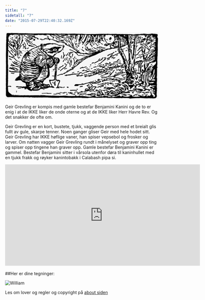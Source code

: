 ```yaml
---
title: "7"
sidetall: "7"
date: "2015-07-29T22:40:32.169Z"
---
```



![Geir Gliser'n Grevling & Herr Havre Rev](./image00008.png)

Geir Grevling er kompis med gamle bestefar Benjamini Kanini og de to er enig i at de IKKE liker de onde oterne og at de IKKE liker Herr Havre Rev. Og det snakker de ofte om.

Geir Grevling er en kort, bustete, tjukk, vaggende person med et breialt glis fullt av gule, skarpe tenner. Noen ganger gliser Geir med hele hodet sitt. Geir Grevling har IKKE høflige vaner, han spiser vepsebol og frosker og larver. Om natten vagger Geir Grevling rundt i månelyset og graver opp ting og spiser opp tingene han graver opp. Gamle bestefar Benjamini Kanini er gammel. Bestefar Benjamini sitter i vårsola utenfor døra til kaninhullet med en tjukk frakk og røyker kanintobakk i Calabash pipa si.




<iframe src="https://docs.google.com/forms/d/e/1FAIpQLSdaU1qxlU76iRXUClnxtVycECOt0wqjnCQ8tT6mIzPJxbwDUg/viewform?embedded=true" width="640" height="333" frameborder="0" marginheight="0" marginwidth="0">Loading...</iframe>



##Her er dine tegninger:

![William](./William_7.png)

<!--



![XX_side_x_](./x.png)

![XX_side_x_](./x.png)

![XX_side_x_](./x.png)


##Tusen takk
for at du var dugnadsdeltager og lastet opp en tegning til vår felles [Gatsby barnebokbutikk](https://www.gatsbyjs.org/tutorial/).

Hilsen Lillian 🦄 og Ola 😺 i laboraturiet i det bittelille Hvite Hus på Rodeløkka, Oslo, Norway, Earth, next to Venus.

Last opp en tegning til, men husk at Lillian 🦄 og Ola 😺 må lime inn tegningen din før den blir synlig på internett.


<iframe src="https://docs.google.com/forms/d/e/1FAIpQLSdaU1qxlU76iRXUClnxtVycECOt0wqjnCQ8tT6mIzPJxbwDUg/viewform?embedded=true" width="640" height="668" frameborder="0" marginheight="0" marginwidth="0">Loading...</iframe>
-->
Les om lover og regler og copyright
på [about siden](/about/)


<!--
Herr Rev hadde et halvt dusin hus (6), men han var sjelden hjemme.


The houses were not always empty when Mr. Tod moved out; because sometimes Tommy Brock moved in; (without asking leave).

Geir "Gliser'n" Grevling was a short bristly fat waddling person with a grin; he grinned all over his face. He was not nice in his habits. He ate wasp nests and frogs and worms; and he waddled about by moonlight, digging things up. -->
